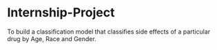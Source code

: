 # Internship-Project
To build a classification model that classifies side effects of a particular drug by Age, Race and Gender.
